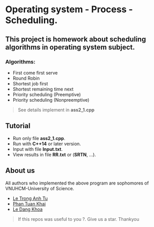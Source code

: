 # Operating system - Process - Scheduling.

## This project is homework about  scheduling algorithms in operating system subject.

### Algorithms:

* First come first serve
* Round Robin
* Shortest job first
* Shortest remaining time next
* Priority scheduling (Preemptive)
* Priority scheduling (Nonpreemptive)
> See details implement in **ass2_1.cpp**

## Tutorial
* Run only file **ass2_1.cpp**.
* Run with **C++14** or later version.
* Input with file **Input.txt**.
* View results in file **RR.txt** or (**SRTN**, ...).

## About us

All authors who implemented the above program are sophomores of VNUHCM-University of Science.

* [Le Trong Anh Tu](www.facebook.com/BM.Doraeiga)
* [Phan Tuan Khai](www.facebook.com/phantuankhai1203)
* [Le Dang Khoa](www.facebook.com/khoale.114)

> If this repos was useful to you ?. Give us a star. Thankyou